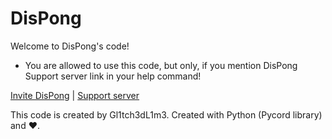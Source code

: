 # DisPong
Welcome to DisPong's code!

* You are allowed to use this code, but only, if you mention DisPong Support server link in your help command!


[Invite DisPong](https://discord.com/api/oauth2/authorize?client_id=997169525927714997&permissions=67584&scope=bot%20applications.commands) | [Support server](https://discord.gg/dduRC6cdy3)

This code is created by Gl1tch3dL1m3. Created with Python (Pycord library) and ❤️.
